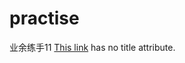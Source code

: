 # practise
业余练手11
[This link](http://172.16.67.34:8080/static/zhongbaofrontend/stations/h5/annualreport/index.html) has no title attribute.
